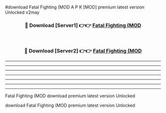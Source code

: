 #download Fatal Fighting (MOD A P K [MOD] premium latest version Unlocked v2may 



<div align="center">
<h3>🔴 Download [Server1] 👉👉 <a href="https://apkdownload3.web.app/">Fatal Fighting (MOD</a></h3><br>

<h3>🔴 Download [Server2] 👉👉 <a href="https://apkdownload3.web.app/">Fatal Fighting (MOD</a></h3>
</div>





----------------------------------------------------------

----------------------------------------------------------

----------------------------------------------------------

----------------------------------------------------------

----------------------------------------------------------

----------------------------------------------------------

----------------------------------------------------------

Fatal Fighting (MOD download premium latest version Unlocked

download Fatal Fighting (MOD premium latest version Unlocked
